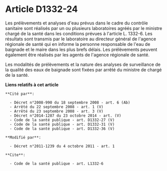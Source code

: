 # Article D1332-24

Les prélèvements et analyses d'eau prévus dans le cadre du contrôle sanitaire sont réalisés par un ou plusieurs laboratoires
agréés par le ministre chargé de la santé dans les conditions prévues à l'article L. 1332-6. Les résultats sont transmis par
le laboratoire au directeur général de l'agence régionale de santé qui en informe la personne responsable de l'eau de
baignade et le maire dans les plus brefs délais. Les prélèvements peuvent également être réalisés par les agents de l'agence
régionale de santé. 

Les modalités de prélèvements et la nature des analyses de surveillance de la qualité des eaux de baignade sont fixées par
arrêté du ministre de chargé de la santé.

**Liens relatifs à cet article**

	**Cité par**:

	  - Décret n°2008-990 du 18 septembre 2008 - art. 6 (Ab)
	  - Arrêté du 22 septembre 2008 - art. 1 (V)
	  - Arrêté du 23 septembre 2008 - art. 3 (V)
	  - Décret n°2014-1287 du 23 octobre 2014 - art. (V)
	  - Code de la santé publique - art. D1332-27 (V)
	  - Code de la santé publique - art. D1332-31 (V)
	  - Code de la santé publique - art. D1332-36 (V)

	**Modifié par**:

	  - Décret n°2011-1239 du 4 octobre 2011 - art. 1

	**Cite**:

	  - Code de la santé publique - art. L1332-6
